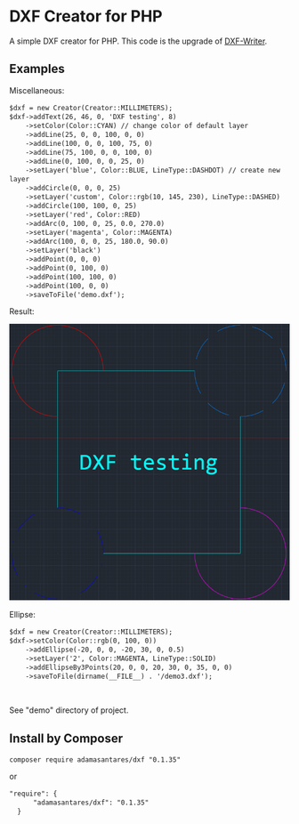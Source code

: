 # DXF Creator for PHP

A simple DXF creator for PHP.
This code is the upgrade of [DXF-Writer](http://www.phpclasses.org/package/7954-PHP-Generate-CAD-files-in-the-AutoCAD-DXF-format.html).

## Examples

Miscellaneous:

```
$dxf = new Creator(Creator::MILLIMETERS);
$dxf->addText(26, 46, 0, 'DXF testing', 8)
    ->setColor(Color::CYAN) // change color of default layer
    ->addLine(25, 0, 0, 100, 0, 0)
    ->addLine(100, 0, 0, 100, 75, 0)
    ->addLine(75, 100, 0, 0, 100, 0)
    ->addLine(0, 100, 0, 0, 25, 0)
    ->setLayer('blue', Color::BLUE, LineType::DASHDOT) // create new layer
    ->addCircle(0, 0, 0, 25)
    ->setLayer('custom', Color::rgb(10, 145, 230), LineType::DASHED)
    ->addCircle(100, 100, 0, 25)
    ->setLayer('red', Color::RED)
    ->addArc(0, 100, 0, 25, 0.0, 270.0)
    ->setLayer('magenta', Color::MAGENTA)
    ->addArc(100, 0, 0, 25, 180.0, 90.0)
    ->setLayer('black')
    ->addPoint(0, 0, 0)
    ->addPoint(0, 100, 0)
    ->addPoint(100, 100, 0)
    ->addPoint(100, 0, 0)
    ->saveToFile('demo.dxf');
```

Result:

<img src="https://raw.githubusercontent.com/active-programming/DXF-Creator-for-PHP/master/demo/misc.png" alt="" />

Ellipse:

```
$dxf = new Creator(Creator::MILLIMETERS);
$dxf->setColor(Color::rgb(0, 100, 0))
    ->addEllipse(-20, 0, 0, -20, 30, 0, 0.5)
    ->setLayer('2', Color::MAGENTA, LineType::SOLID)
    ->addEllipseBy3Points(20, 0, 0, 20, 30, 0, 35, 0, 0)
    ->saveToFile(dirname(__FILE__) . '/demo3.dxf');
```

<img src="https://raw.githubusercontent.com/active-programming/DXF-Creator-for-PHP/master/demo/ellipse3.png" alt="" />

See "demo" directory of project.

## Install by Composer

```
composer require adamasantares/dxf "0.1.35"
```

or

```
"require": {
      "adamasantares/dxf": "0.1.35"
  }
```

